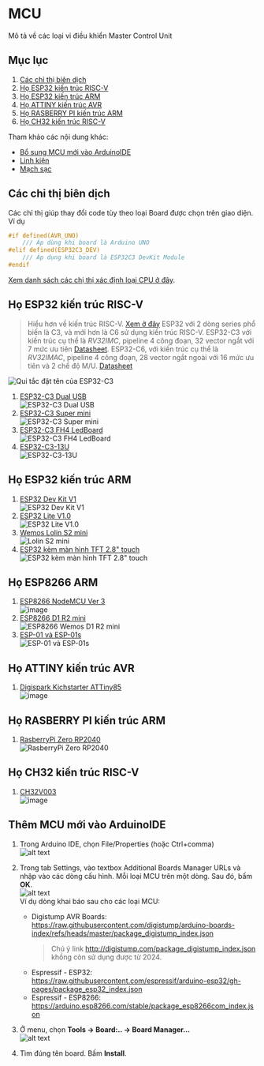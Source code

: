 # MCU

Mô tả về các loại vi điều khiển Master Control Unit

## Mục lục

1. [Các chỉ thị biên dịch](#các-chỉ-thị-biên-dịch)
2. [Họ ESP32 kiến trúc RISC-V](#họ-esp32-kiến-trúc-risc-v)
3. [Họ ESP32 kiến trúc ARM](#họ-esp32-kiến-trúc-arm)
4. [Họ ATTINY kiến trúc AVR](#họ-attiny-kiến-trúc-avr)
5. [Họ RASBERRY PI kiến trúc ARM](#họ-rasberry-pi-kiến-trúc-arm)
6. [Họ CH32 kiến trúc RISC-V](#họ-ch32-kiến-trúc-risc-v)

Tham khảo các nội dung khác:

- [Bổ sung MCU mới vào ArduinoIDE](#thêm-mcu-mới-vào-arduinoide)
- [Linh kiện](https://neittien0110.github.io/linhkiendientu/)
- [Mạch sạc](https://neittien0110.github.io/linhkiendientu/EasyEDA_Library.html#m%E1%BA%A1ch-s%E1%BA%A1c)

## Các chỉ thị biên dịch

Các chỉ thị giúp thay đổi code tùy theo loại Board được chọn trên giao diện. Ví dụ

```C
#if defined(AVR_UNO)
    /// Áp dùng khi board là Arduino UNO
#elif defined(ESP32C3_DEV)
    /// Áp dụng khi board là ESP32C3 DevKit Module
#endif       
```

[Xem danh sách các chị thị xác định loại CPU ở đây](./preprocessor.vi.md).

## Họ ESP32 kiến trúc RISC-V

>Hiểu hơn về kiến trúc RISC-V. [Xem ở đây](https://neittien0110.github.io/RISC-VFundamentalMaterials)
ESP32 với 2 dòng series phổ biến là C3, và mới hơn là C6 sử dụng kiến trúc RISC-V.
ESP32-C3 với kiến trúc cụ thể là *RV32IMC*, pipeline 4 công đoạn, 32 vector ngắt với 7 mức ưu tiên [Datasheet](https://www.espressif.com/sites/default/files/documentation/esp32-c3_datasheet_en.pdf).
ESP32-C6, với kiến trúc cụ thể là *RV32IMAC*, pipeline 4 công đoạn, 28 vector ngắt ngoài với 16 mức ưu tiên và 2 chế độ M/U. [Datasheet](https://www.espressif.com/sites/default/files/documentation/esp32-c6_datasheet_en.pdf)

![Qui tắc đặt tên của ESP32-C3](./assets/esp32-c3_naming.png)

1. [ESP32-C3 Dual USB](ESP32/ESP32-C3_DevKitM_1_dual_usb.md)\
    ![ESP32-C3 Dual USB](./assets/esp32-c3.1.png)
2. [ESP32-C3 Super mini](ESP32/ESP32-C3_SuperMini.md)\
    ![ESP32-C3 Super mini](./assets/ESP32-C3_SuperMini.png)
3. [ESP32-C3 FH4 LedBoard](ESP32/ESP32-C3_FH4_LedBoard.md)\
    ![ESP32-C3 FH4 LedBoard](./assets/ESP32-C3_FH4_LedBoard.png)
4. [ESP32-C3-13U](ESP32/ESP32-C3_13U_Kit_NodeMCU.md)\
    ![ESP32-C3-13U ](./assets/esp32-c3-13u-kit_nodemcu_front.png)

## Họ ESP32 kiến trúc ARM

1. [ESP32 Dev Kit V1](ESP32/ESP32_Dev_Kit_V1.md) \
   ![ESP32 Dev Kit V1](https://github.com/neittien0110/MCU/assets/8079397/8a15155f-7191-4dea-92c6-5b0b96403807)
2. [ESP32 Lite V1.0](ESP32/ESP32_Lite_V1.0.md)\
   ![ESP32 Lite V1.0](https://github.com/neittien0110/MCU/assets/8079397/6234a674-fa97-4ba6-bf02-6be6ef4023d3)
3. [Wemos Lolin S2 mini](ESP32/Lolin_S2_mini.md)\
   ![Lolin S2 mini](https://github.com/neittien0110/MCU/assets/8079397/28776905-6750-4990-a436-22e171ad1bad)
4. [ESP32 kèm màn hình TFT 2.8" touch](ESP32/ESP32-TFT2,8.md)   \
   ![ESP32 kèm màn hình TFT 2.8" touch](https://github.com/neittien0110/MCU/assets/8079397/e9270df4-47a4-4e5c-be35-3d64d0a89c51)

## Họ ESP8266 ARM

1. [ESP8266 NodeMCU Ver 3](ESP8266/NodeMCU_V3.md)\
   ![image](https://github.com/neittien0110/MCU/assets/8079397/f32df356-5468-4375-ae79-c744f414449b)
2. [ESP8266 D1 R2 mini](ESP8266/Wemosd1r2mini.md)\
   ![ESP8266 Wemos D1 R2 mini](./assets/esp8266_wemosd1r2mini_thumbnail.png)
3. [ESP-01 và ESP-01s](ESP8266/ESP01.md)\
   ![ESP-01 và ESP-01s](assets/esp-01_top.png)

## Họ ATTINY kiến trúc AVR

1. [Digispark Kichstarter ATTiny85](ATTiny/Digispark_Kickstarter_ATTiny85.md)\
   ![image](https://github.com/neittien0110/MCU/assets/8079397/de27b818-f12e-478a-907c-27ee331f2706)

## Họ RASBERRY PI kiến trúc ARM

1. [RasberryPi Zero RP2040](RasberryPi/RasberryPi-Zero-RP2040.md)\
   ![RasberryPi Zero RP2040](./assets/rp2040_zero.png)

## Họ CH32 kiến trúc RISC-V

1. [CH32V003](./CH32/CH32V003.md)\
   ![image](https://github.com/neittien0110/MCU/assets/8079397/5d129b69-2f8a-4384-8ca3-92d6191236ee)

## Thêm MCU mới vào ArduinoIDE

1. Trong Arduino IDE, chọn File/Properties (hoặc Ctrl+comma)\
![alt text](./assets/arduinoide_preferences.png)

2. Trong tab Settings, vào textbox Additional Boards Manager URLs và nhập vào các dòng cấu hình. Mỗi loại MCU trên một dòng. Sau đó, bấm **OK**. \
![alt text](./assets/arduinoide_boardurl.png)\
Ví dụ dòng khai báo sau cho các loại MCU:
   - Digistump AVR Boards: <https://raw.githubusercontent.com/digistump/arduino-boards-index/refs/heads/master/package_digistump_index.json>
      > Chú ý link <http://digistump.com/package_digistump_index.json> khồng còn sử dụng được từ 2024.
   - Espressif - ESP32: <https://raw.githubusercontent.com/espressif/arduino-esp32/gh-pages/package_esp32_index.json>
   - Espressif - ESP8266: <https://arduino.esp8266.com/stable/package_esp8266com_index.json>

3. Ở menu, chọn **Tools → Board:.. → Board Manager…**\
![alt text](./assets/arduinoide_boardmanager.png)

4. Tìm đúng tên board. Bấm **Install**.

